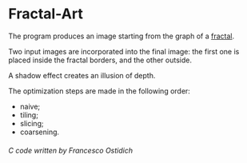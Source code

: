 # Fractal-Art

The program produces an image starting from the graph of 
a [fractal](https://en.wikipedia.org/wiki/Julia_set#Quadratic_polynomials).

Two input images are incorporated into the final image: the first one is placed inside
the fractal borders, and the other outside.

A shadow effect creates an illusion of depth.

The optimization steps are made in the following order:
- naive;
- tiling;
- slicing;
- coarsening.

###### C code written by Francesco Ostidich

